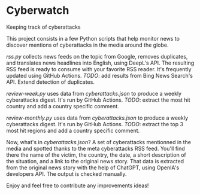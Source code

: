 # Cyberwatch
Keeping track of cyberattacks

This project consists in a few Python scripts that help monitor news to discover mentions of cyberattacks in the media around the globe. 

*rss.py* collects news feeds on the topic from Google, removes duplicates, and translates news headlines into English, using DeepL's API.
The resulting RSS feed is ready to consume with your favorite RSS reader. It's frequently updated using GitHub Actions. 
*TODO*: add results from Bing News Search's API. Extend detection of duplicates.

*review-week.py* uses data from *cyberattacks.json* to produce a weekly cyberattacks digest. It's run by GitHub Actions. 
*TODO*: extract the most hit country and add a country specific comment.

*review-monthly.py* uses data from *cyberattacks.json* to produce a weekly cyberattacks digest. It's run by GitHub Actions.
*TODO*: extract the top 3 most hit regions and add a country specific comment.

Now, what's in *cyberattacks.json*?
A set of cyberattacks mentionned in the media and spotted thanks to the meta cyberattacks RSS feed. 
You'll find there the name of the victim, the country, the date, a short description of the situation, and a link to the original news story. 
That data is extracted from the original news story with the help of ChatGPT, using OpenIA's developers API. 
The output is checked manually.

Enjoy and feel free to contribute any improvements ideas!
